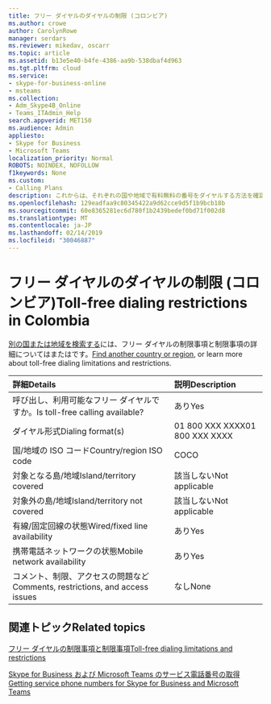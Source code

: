 ```yaml
---
title: フリー ダイヤルのダイヤルの制限 (コロンビア)
ms.author: crowe
author: CarolynRowe
manager: serdars
ms.reviewer: mikedav, oscarr
ms.topic: article
ms.assetid: b13e5e40-b4fe-4386-aa9b-538dbaf4d963
ms.tgt.pltfrm: cloud
ms.service:
- skype-for-business-online
- msteams
ms.collection:
- Adm_Skype4B_Online
- Teams_ITAdmin_Help
search.appverid: MET150
ms.audience: Admin
appliesto:
- Skype for Business
- Microsoft Teams
localization_priority: Normal
ROBOTS: NOINDEX, NOFOLLOW
f1keywords: None
ms.custom:
- Calling Plans
description: これからは、それぞれの国や地域で有料無料の番号をダイヤルする方法を確認できます。 国/地域を選択し、かかる具体的な詳細について、制限、およびフリー ダイヤル サービスの可用性に制限がある国に固有のページに無料のサービスがあります。 ダイヤル形式または書式が表示されますフリー ダイヤル番号をダイヤルする国または地域内で必要なアクセス コード。
ms.openlocfilehash: 129eadfaa9c80345422a9d62cce9d5f1b9bcb18b
ms.sourcegitcommit: 60e8365281ec6d780f1b2439bedef0bd71f002d8
ms.translationtype: MT
ms.contentlocale: ja-JP
ms.lasthandoff: 02/14/2019
ms.locfileid: "30046887"
---
```

# <a name="toll-free-dialing-restrictions-in-colombia"></a><span data-ttu-id="737cd-105">フリー ダイヤルのダイヤルの制限 (コロンビア)</span><span class="sxs-lookup"><span data-stu-id="737cd-105">Toll-free dialing restrictions in Colombia</span></span>

<span data-ttu-id="737cd-106">[別の国または地域を検索する](../toll-free-dialing-limitations-and-restrictions.md)には、フリー ダイヤルの制限事項と制限事項の詳細についてはまたはです。</span><span class="sxs-lookup"><span data-stu-id="737cd-106">[Find another country or region](../toll-free-dialing-limitations-and-restrictions.md), or learn more about toll-free dialing limitations and restrictions.</span></span>


|<span data-ttu-id="737cd-107">**詳細**</span><span class="sxs-lookup"><span data-stu-id="737cd-107">**Details**</span></span>|<span data-ttu-id="737cd-108">**説明**</span><span class="sxs-lookup"><span data-stu-id="737cd-108">**Description**</span></span>|
|:-----|:-----|
|<span data-ttu-id="737cd-109">呼び出し、利用可能なフリー ダイヤルですか。</span><span class="sxs-lookup"><span data-stu-id="737cd-109">Is toll-free calling available?</span></span>  <br/> |<span data-ttu-id="737cd-110">あり</span><span class="sxs-lookup"><span data-stu-id="737cd-110">Yes</span></span>  <br/> |
|<span data-ttu-id="737cd-111">ダイヤル形式</span><span class="sxs-lookup"><span data-stu-id="737cd-111">Dialing format(s)</span></span>  <br/> |<span data-ttu-id="737cd-112">01 800 XXX XXXX</span><span class="sxs-lookup"><span data-stu-id="737cd-112">01 800 XXX XXXX</span></span>  <br/> |
|<span data-ttu-id="737cd-113">国/地域の ISO コード</span><span class="sxs-lookup"><span data-stu-id="737cd-113">Country/region ISO code</span></span>  <br/> |<span data-ttu-id="737cd-114">CO</span><span class="sxs-lookup"><span data-stu-id="737cd-114">CO</span></span>  <br/> |
|<span data-ttu-id="737cd-115">対象となる島/地域</span><span class="sxs-lookup"><span data-stu-id="737cd-115">Island/territory covered</span></span>  <br/> |<span data-ttu-id="737cd-116">該当しない</span><span class="sxs-lookup"><span data-stu-id="737cd-116">Not applicable</span></span>  <br/> |
|<span data-ttu-id="737cd-117">対象外の島/地域</span><span class="sxs-lookup"><span data-stu-id="737cd-117">Island/territory not covered</span></span>  <br/> |<span data-ttu-id="737cd-118">該当しない</span><span class="sxs-lookup"><span data-stu-id="737cd-118">Not applicable</span></span>  <br/> |
|<span data-ttu-id="737cd-119">有線/固定回線の状態</span><span class="sxs-lookup"><span data-stu-id="737cd-119">Wired/fixed line availability</span></span>  <br/> |<span data-ttu-id="737cd-120">あり</span><span class="sxs-lookup"><span data-stu-id="737cd-120">Yes</span></span>  <br/> |
|<span data-ttu-id="737cd-121">携帯電話ネットワークの状態</span><span class="sxs-lookup"><span data-stu-id="737cd-121">Mobile network availability</span></span>  <br/> |<span data-ttu-id="737cd-122">あり</span><span class="sxs-lookup"><span data-stu-id="737cd-122">Yes</span></span>  <br/> |
|<span data-ttu-id="737cd-123">コメント、制限、アクセスの問題など</span><span class="sxs-lookup"><span data-stu-id="737cd-123">Comments, restrictions, and access issues</span></span>  <br/> |<span data-ttu-id="737cd-124">なし</span><span class="sxs-lookup"><span data-stu-id="737cd-124">None</span></span>  <br/> |
   
## <a name="related-topics"></a><span data-ttu-id="737cd-125">関連トピック</span><span class="sxs-lookup"><span data-stu-id="737cd-125">Related topics</span></span>

[<span data-ttu-id="737cd-126">フリー ダイヤルの制限事項と制限事項</span><span class="sxs-lookup"><span data-stu-id="737cd-126">Toll-free dialing limitations and restrictions</span></span>](../toll-free-dialing-limitations-and-restrictions.md)

[<span data-ttu-id="737cd-127">Skype for Business および Microsoft Teams のサービス電話番号の取得</span><span class="sxs-lookup"><span data-stu-id="737cd-127">Getting service phone numbers for Skype for Business and Microsoft Teams</span></span>](/skypeforbusiness/what-is-phone-system-in-office-365/getting-service-phone-numbers)

  
 